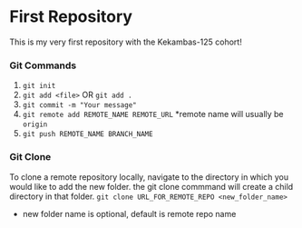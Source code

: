 # First Repository

This is my very first repository with the Kekambas-125 cohort!


### Git Commands
1. `git init`
2. `git add <file>` OR `git add .`
3. `git commit -m "Your message"`
4. `git remote add REMOTE_NAME REMOTE_URL` *remote name will usually be `origin`
5. `git push REMOTE_NAME BRANCH_NAME`


### Git Clone
To clone a remote repository locally, navigate to the directory in which you would like to add the new folder. the git clone commmand will create a child directory in that folder.
`git clone URL_FOR_REMOTE_REPO <new_folder_name>`
* new folder name is optional, default is remote repo name